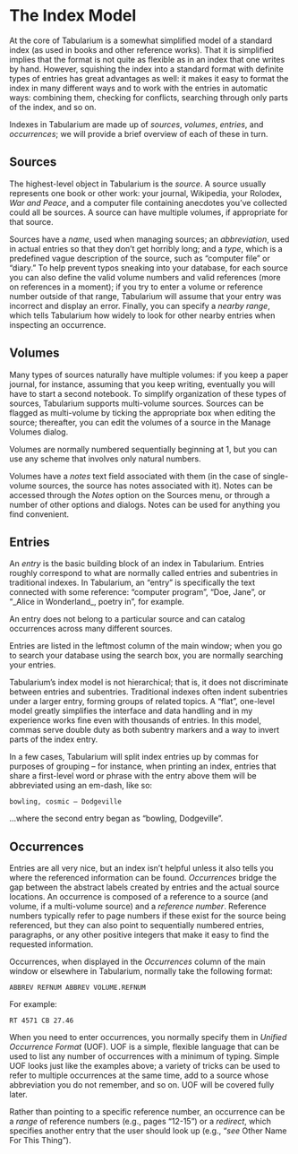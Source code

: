# The Index Model

At the core of Tabularium is a somewhat simplified model of a standard index
(as used in books and other reference works). That it is simplified implies
that the format is not quite as flexible as in an index that one writes by
hand. However, squishing the index into a standard format with definite types
of entries has great advantages as well: it makes it easy to format the index
in many different ways and to work with the entries in automatic ways:
combining them, checking for conflicts, searching through only parts of the
index, and so on.

Indexes in Tabularium are made up of *sources*, *volumes*, *entries*, and
*occurrences*; we will provide a brief overview of each of these in turn.

## Sources

The highest-level object in Tabularium is the *source*. A source usually
represents one book or other work: your journal, Wikipedia, your Rolodex, *War
and Peace*, and a computer file containing anecdotes you’ve collected could all
be sources. A source can have multiple volumes, if appropriate for that source.

Sources have a *name*, used when managing sources; an *abbreviation*, used in
actual entries so that they don’t get horribly long; and a *type*, which is a
predefined vague description of the source, such as “computer file” or “diary.”
To help prevent typos sneaking into your database, for each source you can also
define the valid volume numbers and valid references (more on references in a
moment); if you try to enter a volume or reference number outside of that
range, Tabularium will assume that your entry was incorrect and display an
error. Finally, you can specify a *nearby range*, which tells Tabularium how
widely to look for other nearby entries when inspecting an occurrence.

## Volumes

Many types of sources naturally have multiple volumes: if you keep a paper
journal, for instance, assuming that you keep writing, eventually you will have
to start a second notebook. To simplify organization of these types of sources,
Tabularium supports multi-volume sources. Sources can be flagged as
multi-volume by ticking the appropriate box when editing the source;
thereafter, you can edit the volumes of a source in the Manage Volumes dialog.

Volumes are normally numbered sequentially beginning at 1, but you can use any
scheme that involves only natural numbers.

Volumes have a *notes* text field associated with them (in the case of
single-volume sources, the source has notes associated with it). Notes can be
accessed through the *Notes* option on the Sources menu, or through a number of
other options and dialogs. Notes can be used for anything you find convenient.

## Entries

An *entry* is the basic building block of an index in Tabularium. Entries
roughly correspond to what are normally called entries and subentries in
traditional indexes. In Tabularium, an “entry” is specifically the text
connected with some reference: “computer program”, “Doe, Jane”, or “\_Alice in
Wonderland\_, poetry in”, for example.

An entry does not belong to a particular source and can catalog occurrences
across many different sources.

Entries are listed in the leftmost column of the main window; when you go to
search your database using the search box, you are normally searching your
entries.

Tabularium’s index model is not hierarchical; that is, it does not discriminate
between entries and subentries. Traditional indexes often indent subentries
under a larger entry, forming groups of related topics. A “flat”, one-level
model greatly simplifies the interface and data handling and in my experience
works fine even with thousands of entries. In this model, commas serve double
duty as both subentry markers and a way to invert parts of the index entry.

In a few cases, Tabularium will split index entries up by commas for purposes
of grouping – for instance, when printing an index, entries that share a
first-level word or phrase with the entry above them will be abbreviated using
an em-dash, like so:

    bowling, cosmic — Dodgeville

...where the second entry began as “bowling, Dodgeville”.


## Occurrences

Entries are all very nice, but an index isn’t helpful unless it also tells you
where the referenced information can be found. *Occurrences* bridge the gap
between the abstract labels created by entries and the actual source locations.
An occurrence is composed of a reference to a source (and volume, if a
multi-volume source) and a *reference number*. Reference numbers typically
refer to page numbers if these exist for the source being referenced, but they
can also point to sequentially numbered entries, paragraphs, or any other
positive integers that make it easy to find the requested information.

Occurrences, when displayed in the *Occurrences* column of the main window or
elsewhere in Tabularium, normally take the following format:

    ABBREV REFNUM ABBREV VOLUME.REFNUM

For example:

    RT 4571 CB 27.46

When you need to enter occurrences, you normally specify them in *Unified
Occurrence Format* (UOF). UOF is a simple, flexible language that can be used
to list any number of occurrences with a minimum of typing. Simple UOF looks
just like the examples above; a variety of tricks can be used to refer to
multiple occurrences at the same time, add to a source whose abbreviation you
do not remember, and so on. UOF will be covered fully later.

Rather than pointing to a specific reference number, an occurrence can be a
*range* of reference numbers (e.g., pages “12-15”) or a *redirect*, which
specifies another entry that the user should look up (e.g., “*see* Other Name
For This Thing”).

